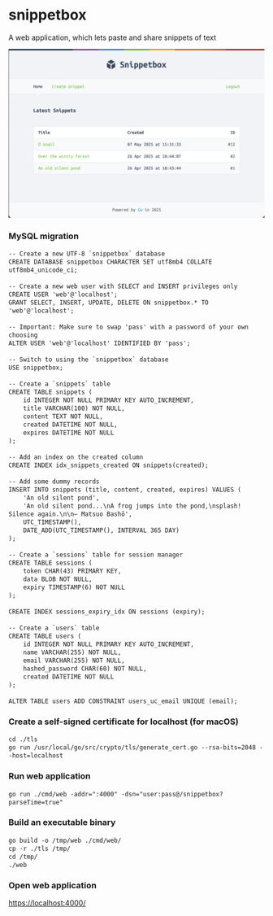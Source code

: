 # snippetbox

A web application, which lets paste and share snippets of text

![snippetbox web app](/img/homepage.png "snippetbox web app")

###  MySQL migration

    -- Create a new UTF-8 `snippetbox` database
    CREATE DATABASE snippetbox CHARACTER SET utf8mb4 COLLATE utf8mb4_unicode_ci;

    -- Create a new web user with SELECT and INSERT privileges only
    CREATE USER 'web'@'localhost';
    GRANT SELECT, INSERT, UPDATE, DELETE ON snippetbox.* TO 'web'@'localhost';

    -- Important: Make sure to swap 'pass' with a password of your own choosing
    ALTER USER 'web'@'localhost' IDENTIFIED BY 'pass';

    -- Switch to using the `snippetbox` database
    USE snippetbox;

    -- Create a `snippets` table
    CREATE TABLE snippets (
        id INTEGER NOT NULL PRIMARY KEY AUTO_INCREMENT,
        title VARCHAR(100) NOT NULL,
        content TEXT NOT NULL,
        created DATETIME NOT NULL,
        expires DATETIME NOT NULL
    );

    -- Add an index on the created column
    CREATE INDEX idx_snippets_created ON snippets(created);

    -- Add some dummy records
    INSERT INTO snippets (title, content, created, expires) VALUES (
        'An old silent pond',
        'An old silent pond...\nA frog jumps into the pond,\nsplash! Silence again.\n\n– Matsuo Bashō',
        UTC_TIMESTAMP(),
        DATE_ADD(UTC_TIMESTAMP(), INTERVAL 365 DAY)
    );

    -- Create a `sessions` table for session manager
    CREATE TABLE sessions (
        token CHAR(43) PRIMARY KEY,
        data BLOB NOT NULL,
        expiry TIMESTAMP(6) NOT NULL
    );

    CREATE INDEX sessions_expiry_idx ON sessions (expiry);

    -- Create a `users` table
    CREATE TABLE users (
        id INTEGER NOT NULL PRIMARY KEY AUTO_INCREMENT,
        name VARCHAR(255) NOT NULL,
        email VARCHAR(255) NOT NULL,
        hashed_password CHAR(60) NOT NULL,
        created DATETIME NOT NULL
    );

    ALTER TABLE users ADD CONSTRAINT users_uc_email UNIQUE (email);


### Create a self-signed certificate for localhost (for macOS)

    cd ./tls
    go run /usr/local/go/src/crypto/tls/generate_cert.go --rsa-bits=2048 --host=localhost


### Run web application

    go run ./cmd/web -addr=":4000" -dsn="user:pass@/snippetbox?parseTime=true"


### Build an executable binary

    go build -o /tmp/web ./cmd/web/
    cp -r ./tls /tmp/
    cd /tmp/
    ./web

### Open web application

[https://localhost:4000/](https://localhost:4000/)
